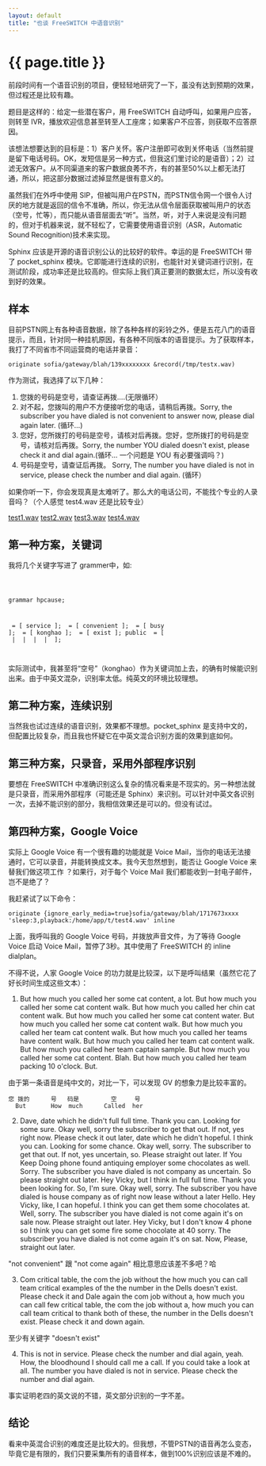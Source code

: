 ```yaml
---
layout: default
title: "也谈 FreeSWITCH 中语音识别"
---
```


# {{ page.title }}

前段时间有一个语音识别的项目，便轻轻地研究了一下，虽没有达到预期的效果，但过程还是比较有趣。

题目是这样的：给定一些潜在客户，用 FreeSWITCH 自动呼叫，如果用户应答，则转至 IVR，播放欢迎信息甚至转至人工座席；如果客户不应答，则获取不应答原因。

该想法想要达到的目标是：1）客户关怀。客户注册即可收到关怀电话（当然前提是留下电话号码。OK，发短信是另一种方式，但我这们里讨论的是语音）；2）过滤无效客户。从不同渠道来的客户数据良莠不齐，有的甚至50%以上都无法打通，所以，把这部分数据过滤掉显然是很有意义的。

虽然我们在外呼中使用 SIP，但被叫用户在PSTN，而PSTN信令网一个很令人讨厌的地方就是返回的信令不准确，所以，你无法从信令层面获取被叫用户的状态（空号，忙等），而只能从语音层面去“听”。当然，听，对于人来说是没有问题的，但对于机器来说，就不轻松了，它需要使用语音识别（ASR，Automatic Sound Recognition)技术来实现。

Sphinx 应该是开源的语音识别公认的比较好的软件。幸运的是 FreeSWITCH 带了 pocket\_sphinx 模块。它即能进行连续的识别，也能针对关键词进行识别，在测试阶段，成功率还是比较高的。但实际上我们真正要测的数据太烂，所以没有收到好的效果。

## 样本

目前PSTN网上有各种语音数据，除了各种各样的彩铃之外，便是五花八门的语音提示，而且，针对同一种挂机原因，有各种不同版本的语音提示。为了获取样本，我打了不同省市不同运营商的电话并录音：

    originate sofia/gateway/blah/139xxxxxxxx &record(/tmp/testx.wav)

作为测试，我选择了以下几种：

1. 您拨的号码是空号，请查证再拨....(无限循环）
1. 对不起，您拨叫的用户不方便接听您的电话，请稍后再拨。Sorry, the subscriber you have dialed is not convenient to answer now, please dial again later. (循环...)
1. 您好，您所拨打的号码是空号，请核对后再拨。您好，您所拨打的号码是空号，请核对后再拨。Sorry, the number YOU dialed doesn't exist, please check it and dial again.(循环... 一个问题是 YOU 有必要强调吗？)
1. 号码是空号，请查证后再拨。 Sorry, The number you have dialed is not in service, please check the number and dial again. (循环）

如果你听一下，你会发现真是太难听了。那么大的电话公司，不能找个专业的人录音吗？（个人感觉 test4.wav 还是比较专业）


[test1.wav](http://commondatastorage.googleapis.com/dujinfang.com/sounds/hangup_cause/test1.wav)
[test2.wav](http://commondatastorage.googleapis.com/dujinfang.com/sounds/hangup_cause/test2.wav)
[test3.wav](http://commondatastorage.googleapis.com/dujinfang.com/sounds/hangup_cause/test3.wav)
[test4.wav](http://commondatastorage.googleapis.com/dujinfang.com/sounds/hangup_cause/test4.wav)

## 第一种方案，关键词

我将几个关键字写进了 grammer中，如:

<code>

grammar hpcause;

<service> = [ service ];
<rejected> = [ convenient ];
<busy> = [ busy ];
<konghao> = [ konghao ];
<exist> = [ exist ];
public <hpcause> = [ <service> | <rejected> | <busy> | <konghao> | <exist> ];

</code>

实际测试中，我甚至将“空号”（konghao）作为关键词加上去，的确有时候能识别出来。由于中英文混杂，识别率太低。纯英文的环境比较理想。

## 第二种方案，连续识别

当然我也试过连续的语音识别，效果都不理想。pocket\_sphinx 是支持中文的，但配置比较复杂，而且我也怀疑它在中英文混合识别方面的效果到底如何。


## 第三种方案，只录音，采用外部程序识别

要想在 FreeSWITCH 中准确识别这么复杂的情况看来是不现实的。另一种想法就是只录音，而采用外部程序（可能还是 Sphinx）来识别。可以针对中英文各识别一次，去掉不能识别的部分，我相信效果还是可以的。但没有试过。

## 第四种方案，Google Voice

实际上 Google Voice 有一个很有趣的功能就是 Voice Mail，当你的电话无法接通时，它可以录音，并能转换成文本。我今天忽然想到，能否让 Google Voice 来替我们做这项工作 ？如果行，对于每个 Voice Mail 我们都能收到一封电子邮件，岂不是绝了？

我赶紧试了以下命令：

    originate {ignore_early_media=true}sofia/gateway/blah/1717673xxxx 'sleep:3,playback:/home/app/t/test4.wav' inline

上面，我呼叫我的 Google Voice 号码，并拨放声音文件，为了等待 Google Voice 启动 Voice Mail，暂停了3秒。其中使用了 FreeSWITCH 的 inline dialplan。

不得不说，人家 Google Voice 的功力就是比较深，以下是呼叫结果（虽然它花了好长时间生成这些文本）：

1. But how much you called her some cat content, a lot. But how much you called her some cat content walk. But how much you called her chin cat content walk. But how much you called her some cat content water. But how much you called her some cat content walk. But how much you called her team cat content walk. But how much you called her teams have content walk. But how much you called her team cat content walk. But how much you called her team captain sample. But how much you called her some cat content. Blah. But how much you called her team packing 10 o'clock. But.

由于第一条语音是纯中文的，对比一下，可以发现 GV 的想象力是比较丰富的。

    您 拨的      号   码是         空     号
      But       How  much      Called  her

2. Dave, date which he didn't full full time. Thank you can. Looking for some sure. Okay well, sorry the subscriber to get that out. If not, yes right now. Please check it out later, date which he didn't hopeful. I think you can. Looking for some chance. Okay well, sorry. The subscriber to get that out. If not, yes uncertain, so. Please straight out later. If You Keep Doing phone found antiquing employer some chocolates as well. Sorry. The subscriber you have dialed is not company as uncertain. So please straight out later. Hey Vicky, but I think in full full time. Thank you been looking for. So, I'm sure. Okay well, sorry. The subscriber you have dialed is house company as of right now lease without a later Hello. Hey Vicky, like, I can hopeful. I think you can get them some chocolates at. Well, sorry. The subscriber you have dialed is not come again it's on sale now. Please straight out later. Hey Vicky, but I don't know 4 phone so I think you can get some fire some chocolate at 40 sorry. The subscriber you have dialed is not come again it's on sat. Now, Please, straight out later.


"not convenient" 跟 "not come again" 相比意思应该差不多吧？哈


3. Com critical table, the com the job without the how much you can call team critical examples of the the number in the Dells doesn't exist. Please check it and Dale again the com job without a, how much you can call few critical table, the com the job without a, how much you can call team critical to thank both of these, the number in the Dells doesn't exist. Please check it and down again.

至少有关键字 "doesn't exist"

4. This is not in service. Please check the number and dial again, yeah. How, the bloodhound I should call me a call. If you could take a look at all. The number you have dialed is not in service. Please check the number and dial again.

事实证明老四的英文说的不错，英文部分识别的一字不差。


## 结论

看来中英混合识别的难度还是比较大的。但我想，不管PSTN的语音再怎么变态，毕竟它是有限的，我们只要采集所有的语音样本，做到100%识别应该是不难的。  
